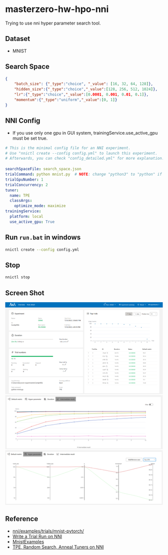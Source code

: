 # masterzero-hw-hpo-nni
Trying to use nni hyper parameter search tool.
## Dataset 
- MNIST
## Search Space
```json
{
    "batch_size": {"_type":"choice", "_value": [16, 32, 64, 128]},
    "hidden_size":{"_type":"choice","_value":[128, 256, 512, 1024]},
    "lr":{"_type":"choice","_value":[0.0001, 0.001, 0.01, 0.1]},
    "momentum":{"_type":"uniform","_value":[0, 1]}
}
```
## NNI Config
- If you use only one gpu in GUI system, trainingService.use_active_gpu must be set true.
```yml
# This is the minimal config file for an NNI experiment.
# Use "nnictl create --config config.yml" to launch this experiment.
# Afterwards, you can check "config_detailed.yml" for more explanation.

searchSpaceFile: search_space.json
trialCommand: python mnist.py  # NOTE: change "python3" to "python" if you are using Windows
trialGpuNumber: 1
trialConcurrency: 2
tuner:
  name: TPE
  classArgs:
    optimize_mode: maximize
trainingService:
  platform: local
  use_active_gpu: True
```

## Run `run.bat` in windows
```bash
nnictl create --config config.yml
```

## Stop
```bash
nnictl stop
```
## Screen Shot
![](screenshot/001.png)
![](screenshot/002.png)
![](screenshot/003.png)
## Reference
- [nni/examples/trials/mnist-pytorch/](https://github.com/microsoft/nni/tree/84507248ccec1fa329da91f930bf8704449c9707/examples/trials/mnist-pytorch)
- [Write a Trial Run on NNI](https://nni.readthedocs.io/en/stable/TrialExample/Trials.html#more-examples)
- [MnistExamples](https://nni.readthedocs.io/en/stable/TrialExample/MnistExamples.html)
- [TPE, Random Search, Anneal Tuners on NNI](https://nni.readthedocs.io/en/stable/Tuner/HyperoptTuner.html)